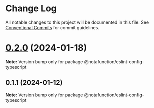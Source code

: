 # Change Log

All notable changes to this project will be documented in this file.
See [Conventional Commits](https://conventionalcommits.org) for commit guidelines.

# [0.2.0](https://github.com/notafunction/eslint-config/compare/v0.1.1...v0.2.0) (2024-01-18)

**Note:** Version bump only for package @notafunction/eslint-config-typescript

## 0.1.1 (2024-01-12)

**Note:** Version bump only for package @notafunction/eslint-config-typescript
